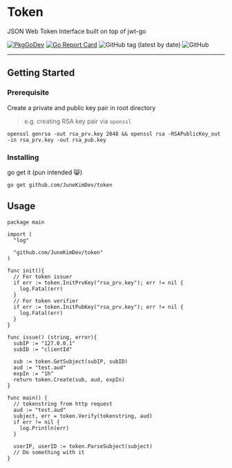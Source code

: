 # Token

JSON Web Token Interface built on top of jwt-go

[![PkgGoDev](https://pkg.go.dev/badge/github.com/JuneKimDev/token)](https://pkg.go.dev/github.com/JuneKimDev/token)
[![Go Report Card](https://goreportcard.com/badge/github.com/JuneKimDev/token)](https://goreportcard.com/report/github.com/JuneKimDev/token)
![GitHub tag (latest by date)](https://img.shields.io/github/v/tag/JuneKimDev/token)
![GitHub](https://img.shields.io/github/license/JuneKimDev/token)

---

## Getting Started

### Prerequisite

Create a private and public key pair in root directory

> e.g. creating RSA key pair via `openssl`

```shell
openssl genrsa -out rsa_prv.key 2048 && openssl rsa -RSAPublicKey_out -in rsa_prv.key -out rsa_pub.key
```

### Installing

go get it (pun intended :smile_cat:)

```shell
go get github.com/JuneKimDev/token
```

## Usage

```golang
package main

import (
  "log"

  "github.com/JuneKimDev/token"
)

func init(){
  // For token issuer
  if err := token.InitPrvKey("rsa_prv.key"); err != nil {
    log.Fatal(err)
  }
  // For token verifier
  if err := token.InitPubKey("rsa_prv.key"); err != nil {
    log.Fatal(err)
  }
}

func issue() (string, error){
  subIP := "127.0.0.1"
  subID := "clientId"

  sub := token.GetSubject(subIP, subID)
  aud := "test.aud"
  expIn := "1h"
  return token.Create(sub, aud, expIn)
}

func main() {
  // tokenstring from http request
  aud := "test.aud"
  subject, err = token.Verify(tokenstring, aud)
  if err != nil {
    log.Println(err)
  }

  userIP, userID := token.ParseSubject(subject)
  // Do something with it
}
```
